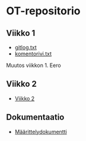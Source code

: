 # OT-repositorio

## Viikko 1
* [gitlog.txt](https://github.com/eerorant/ot-harjoitustyo/blob/master/laskarit/viikko1/gitlog.txt)
* [komentorivi.txt](https://github.com/eerorant/ot-harjoitustyo/blob/master/laskarit/viikko1/komentorivi.txt)

Muutos viikkon 1. Eero

## Viikko 2
* [Viikko 2](https://github.com/eerorant/ot-harjoitustyo/tree/master/laskarit/viikko2)

## Dokumentaatio
* [Määrittelydokumentti](https://github.com/eerorant/ot-harjoitustyo/blob/master/dokumentointi/m%C3%A4%C3%A4rittelydokumentti.md)
